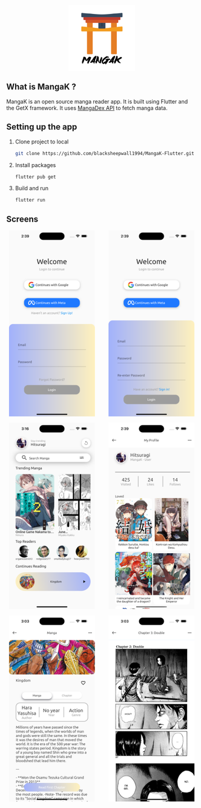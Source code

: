 <p align="center"><img src="assets/images/mangak2.png" align="center" width="175"></p>

## What is MangaK ?

MangaK is an open source manga reader app. It is built using Flutter and the GetX framework. It uses [MangaDex API](http://api.mangadex.org/) to fetch manga data.

## Setting up the app

1. Clone project to local

   ```bash
   git clone https://github.com/blacksheepwall1994/MangaK-Flutter.git
   ```

2. Install packages

   ```bash
   flutter pub get
   ```

3. Build and run

   ```bash
   flutter run
   ```

## Screens

<p align="center">
  <img alt="Login" src="Login.png" width="45%">
&nbsp; &nbsp; &nbsp; &nbsp;
  <img alt="Register" src="Register.png" width="45%">
</p>
<p align="center">
  <img alt="MangaDetail" src="home.png" width="45%">
&nbsp; &nbsp; &nbsp; &nbsp;
  <img alt="Profile" src="Profile.png" width="45%">
</p>
<p align="center">
  <img alt="MangaDetail" src="MangaDetail.png" width="45%">
&nbsp; &nbsp; &nbsp; &nbsp;
  <img alt="Reader" src="Reader.png" width="45%">
</p>
